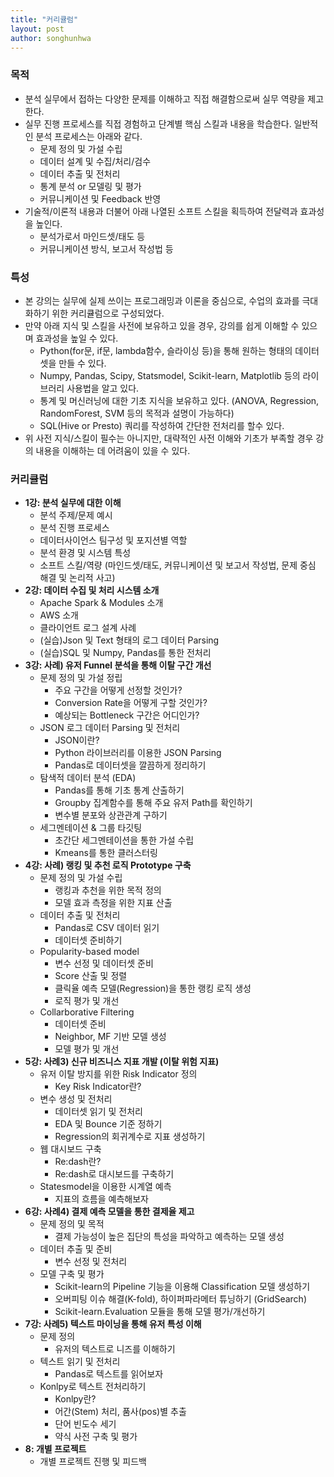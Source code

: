 ```yaml
---
title: "커리큘럼"
layout: post
author: songhunhwa
---
```


### 목적
- 분석 실무에서 접하는 다양한 문제를 이해하고 직접 해결함으로써 실무 역량을 제고한다.
- 실무 진행 프로세스를 직접 경험하고 단계별 핵심 스킬과 내용을 학습한다. 일반적인 분석 프로세스는 아래와 같다.
	- 문제 정의 및 가설 수립
	- 데이터 설계 및 수집/처리/검수
	- 데이터 추출 및 전처리
	- 통계 분석 or 모델링 및 평가
	- 커뮤니케이션 및 Feedback 반영
- 기술적/이론적 내용과 더불어 아래 나열된 소프트 스킬을 획득하여 전달력과 효과성을 높인다.
	- 분석가로서 마인드셋/태도 등
	- 커뮤니케이션 방식, 보고서 작성법 등

### 특성
- 본 강의는 실무에 실제 쓰이는 프로그래밍과 이론을 중심으로, 수업의 효과를 극대화하기 위한 커리큘럼으로 구성되었다.
- 만약 아래 지식 및 스킬을 사전에 보유하고 있을 경우, 강의를 쉽게 이해할 수 있으며 효과성을 높일 수 있다.
	- Python(for문, if문, lambda함수, 슬라이싱 등)을 통해 원하는 형태의 데이터셋을 만들 수 있다.
	- Numpy, Pandas, Scipy, Statsmodel, Scikit-learn, Matplotlib 등의 라이브러리 사용법을 알고 있다.
	- 통계 및 머신러닝에 대한 기초 지식을 보유하고 있다. (ANOVA, Regression, RandomForest, SVM 등의 목적과 설명이 가능하다)
	- SQL(Hive or Presto) 쿼리를 작성하여 간단한 전처리를 할수 있다.
- 위 사전 지식/스킬이 필수는 아니지만, 대략적인 사전 이해와 기초가 부족할 경우 강의 내용을 이해하는 데 어려움이 있을 수 있다. 	

### 커리큘럼
- **1강: 분석 실무에 대한 이해**
	- 분석 주제/문제 예시
	- 분석 진행 프로세스
	- 데이터사이언스 팀구성 및 포지션별 역할
	- 분석 환경 및 시스템 특성
	- 소프트 스킬/역량 (마인드셋/태도, 커뮤니케이션 및 보고서 작성법, 문제 중심 해결 및 논리적 사고)
- **2강: 데이터 수집 및 처리 시스템 소개**
	- Apache Spark & Modules 소개
	- AWS 소개
	- 클라이언트 로그 설계 사례 
	- (실습)Json 및 Text 형태의 로그 데이터 Parsing
	- (실습)SQL 및 Numpy, Pandas를 통한 전처리 
- **3강: 사례) 유저 Funnel 분석을 통해 이탈 구간 개선**
	- 문제 정의 및 가설 정립
		- 주요 구간을 어떻게 선정할 것인가?
		- Conversion Rate을 어떻게 구할 것인가?
		- 예상되는 Bottleneck 구간은 어디인가?
	- JSON 로그 데이터 Parsing 및 전처리
		- JSON이란?
		- Python 라이브러리를 이용한 JSON Parsing
		- Pandas로 데이터셋을 깔끔하게 정리하기 
	- 탐색적 데이터 분석 (EDA)
		- Pandas를 통해 기초 통계 산출하기
		- Groupby 집계함수를 통해 주요 유저 Path를 확인하기
		- 변수별 분포와 상관관계 구하기
	- 세그멘테이션 & 그룹 타깃팅
		- 초간단 세그멘테이션을 통한 가설 수립
		- Kmeans를 통한 클러스터링
- **4강: 사례) 랭킹 및 추천 로직 Prototype 구축**
	- 문제 정의 및 가설 수립
		- 랭킹과 추천을 위한 목적 정의
		- 모델 효과 측정을 위한 지표 산출
	- 데이터 추출 및 전처리
		- Pandas로 CSV 데이터 읽기
		- 데이터셋 준비하기
	- Popularity-based model
		- 변수 선정 및 데이터셋 준비
		- Score 산출 및 정렬	
		- 클릭율 예측 모델(Regression)을 통한 랭킹 로직 생성
		- 로직 평가 및 개선
	- Collarborative Filtering
		- 데이터셋 준비
		- Neighbor, MF 기반 모델 생성
		- 모델 평가 및 개선
- **5강: 사례3) 신규 비즈니스 지표 개발 (이탈 위험 지표)**
	- 유저 이탈 방지를 위한 Risk Indicator 정의
		- Key Risk Indicator란?
	- 변수 생성 및 전처리
		- 데이터셋 읽기 및 전처리
		- EDA 및 Bounce 기준 정하기
		- Regression의 회귀계수로 지표 생성하기
	- 웹 대시보드 구축
		- Re:dash란?
		- Re:dash로 대시보드를 구축하기
	- Statesmodel을 이용한 시계열 예측
		- 지표의 흐름을 예측해보자
- **6강: 사례4) 결제 예측 모델을 통한 결제율 제고**
	- 문제 정의 및 목적
		- 결제 가능성이 높은 집단의 특성을 파악하고 예측하는 모델 생성
	- 데이터 추출 및 준비
		- 변수 선정 및 전처리
	- 모델 구축 및 평가
		- Scikit-learn의 Pipeline 기능을 이용해 Classification 모델 생성하기
		- 오버피팅 이슈 해결(K-fold), 하이퍼파라메터 튜닝하기 (GridSearch)      
		- Scikit-learn.Evaluation 모듈을 통해 모델 평가/개선하기
- **7강: 사례5) 텍스트 마이닝을 통해 유저 특성 이해**
	- 문제 정의
		- 유저의 텍스트로 니즈를 이해하기
	- 텍스트 읽기 및 전처리
		- Pandas로 텍스트를 읽어보자
	- Konlpy로 텍스트 전처리하기
		- Konlpy란?
		- 어간(Stem) 처리, 품사(pos)별 추출
		- 단어 빈도수 세기
		- 약식 사전 구축 및 평가
- **8: 개별 프로젝트**
	- 개별 프로젝트 진행 및 피드백
